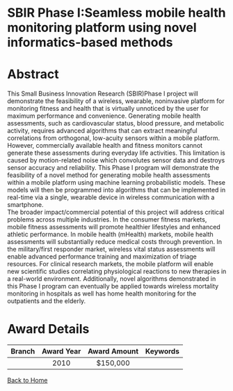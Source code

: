 
SBIR Phase I:Seamless mobile health monitoring platform using novel informatics-based methods
=============================================================================================

# Abstract


This Small Business Innovation Research (SBIR)Phase I project will demonstrate the feasibility of a wireless, wearable, noninvasive platform for monitoring fitness and health that is virtually unnoticed by the user for maximum performance and convenience. Generating mobile health assessments, such as cardiovascular status, blood pressure, and metabolic activity, requires advanced algorithms that can extract meaningful correlations from orthogonal, low-acuity sensors within a mobile platform. However, commercially available health and fitness monitors cannot generate these assessments during everyday life activities. This limitation is caused by motion-related noise which convolutes sensor data and destroys sensor accuracy and reliability. This Phase I program will demonstrate the feasibility of a novel method for generating mobile health assessments within a mobile platform using machine learning probabilistic models. These models will then be programmed into algorithms that can be implemented in real-time via a single, wearable device in wireless communication with a smartphone.  
The broader impact/commercial potential of this project will address critical problems across multiple industries. In the consumer fitness markets, mobile fitness assessments will promote healthier lifestyles and enhanced athletic performance. In mobile health (mHealth) markets, mobile health assessments will substantially reduce medical costs through prevention. In the military/first responder market, wireless vital status assessments will enable advanced performance training and maximization of triage resources.  For clinical research markets, the mobile platform will enable new scientific studies correlating physiological reactions to new therapies in a real-world environment. Additionally, novel algorithms demonstrated in this Phase I program can eventually be applied towards wireless mortality monitoring in hospitals as well has home health monitoring for the outpatients and the elderly.  

# Award Details

|Branch|Award Year|Award Amount|Keywords|
| :---: | :---: | :---: | :---: |
||2010|$150,000||
  
  


[Back to Home](https://github.com/chrischow/dod_sbir_awards/Reports/JT/#121)